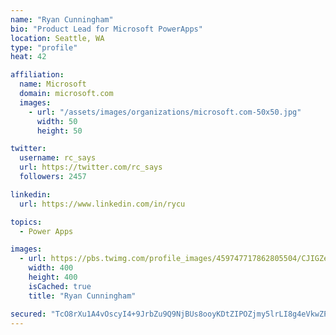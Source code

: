 ```yaml
---
name: "Ryan Cunningham"
bio: "Product Lead for Microsoft PowerApps"
location: Seattle, WA
type: "profile"
heat: 42

affiliation:
  name: Microsoft
  domain: microsoft.com
  images:
    - url: "/assets/images/organizations/microsoft.com-50x50.jpg"
      width: 50
      height: 50

twitter:
  username: rc_says
  url: https://twitter.com/rc_says
  followers: 2457

linkedin:
  url: https://www.linkedin.com/in/rycu

topics:
  - Power Apps

images:
  - url: https://pbs.twimg.com/profile_images/459747717862805504/CJIGZejd_400x400.png
    width: 400
    height: 400
    isCached: true
    title: "Ryan Cunningham"

secured: "TcO8rXu1A4vOscyI4+9JrbZu9Q9NjBUs8ooyKDtZIPOZjmy5lrLI8g4eVkwZP2I2v8gp2fWiB6IsB3a40yUIn7UCs/GVSaMajjf81cYNIlCvcL+YVmkfUmRyRgCnb/p8u2kT1KVbYvUWoY36MmqiGp9bIMp9Cu69d7HrCW/5lNDLvC1kDpE2L6MqKho6mYsjAFY9PR69jKZTPzR+XmS1txFpQyljnqb84y+mchgiwwYNEs380UqPqfrHvIi8AVhohjRvfh+U1AmglC3qL4thue3trYpZQnPuqxU7rhnQ589yFgBuBzclDqh1mvoTqoW7WDkHgHLgwv3s6eio218unvTnJ8EAKeBYxB77zSTdOSVHvMMxf2nBoH0/LXSvrySKS2Ox3annYUhKF516qF+DARJIcf1QPBDOC8wP6vz5nyQ=;tUShpoAPWlaon3pHzBoPqA=="
---
```


